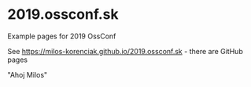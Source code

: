 # 2019.ossconf.sk
Example pages for 2019 OssConf

See https://milos-korenciak.github.io/2019.ossconf.sk - there are GitHub pages


"Ahoj Milos"
